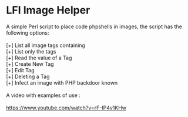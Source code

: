 LFI Image Helper
================

A simple Perl script to place code phpshells in images, the script has the following options:<br>
<br>
[+] List all image tags containing<br>
[+] List only the tags<br>
[+] Read the value of a Tag<br>
[+] Create New Tag<br>
[+] Edit Tag<br>
[+] Deleting a Tag<br>
[+] Infect an image with PHP backdoor known<br>
<br>
A video with examples of use : <br>
<br>
https://www.youtube.com/watch?v=rF-IP4v1KHw
